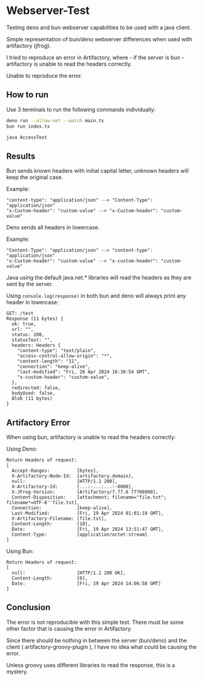 # Webserver-Test

Testing deno and bun webserver capabilities to be used with a java client. 

Simple representation of bun/deno webserver differences when used with artifactory (jfrog). 

I tried to reproduce an error in Artifactory, where - if the server is bun - artifactory is unable to read the headers correctly. 

Unable to reproduce the error. 

## How to run

Use 3 terminals to run the following commands individually:

```bash
deno run --allow-net --watch main.ts
bun run index.ts

java AccessTest
```


## Results

Bun sends known headers with initial capital letter, unknown headers will keep the original case.

Example:
```
"content-type": "application/json" --> "Content-Type": "application/json"
"x-Custom-header": "custom-value" --> "x-Custom-header": "custom-value"
```

Deno sends all headers in lowercase.

Example:
```
"Content-Type": "application/json" --> "content-type": "application/json"
"x-Custom-header": "custom-value" --> "x-custom-header": "custom-value"
```

Java using the default java.net.* libraries will read the headers as they are sent by the server.

Using `console.log(response)` in both bun and deno will always print any header in lowercase: 

```
GET: /test
Response (11 bytes) {
  ok: true,
  url: "",
  status: 200,
  statusText: "",
  headers: Headers {
    "content-type": "text/plain",
    "access-control-allow-origin": "*",
    "content-length": "11",
    "connection": "keep-alive",
    "last-modified": "Fri, 26 Apr 2024 16:30:54 GMT",
    "x-custom-header": "custom-value",
  },
  redirected: false,
  bodyUsed: false,
  Blob (11 bytes)
}
```

## Artifactory Error

When using bun, artifactory is unable to read the headers correctly: 


Using Deno: 
```
Return Headers of request: 
[
  Accept-Ranges:          [bytes], 
  X-Artifactory-Node-Id:  [artifactory.domain],
  null:                   [HTTP/1.1 200],
  X-Artifactory-Id:       [...:-...:...:-8000],
  X-JFrog-Version:        [Artifactory/7.77.6 77706900],
  Content-Disposition:    [attachment; filename="file.txt"; filename*=UTF-8''file.txt],
  Connection:             [keep-alive],
  Last-Modified:          [Fri, 19 Apr 2024 01:01:19 GMT],
  X-Artifactory-Filename: [file.txt],
  Content-Length:         [10],
  Date:                   [Fri, 19 Apr 2024 13:51:47 GMT],
  Content-Type:           [application/octet-stream]
]
```

Using Bun: 
```
Return Headers of request: 
[
  null:                   [HTTP/1.1 200 OK], 
  Content-Length:         [0], 
  Date:                   [Fri, 19 Apr 2024 14:06:58 GMT]
]
```

## Conclusion

The error is not reproducible with this simple test.
There must be some other factor that is causing the error in Artifactory. 

Since there should be nothing in between the server (bun/deno) and the client ( artifactory-groovy-plugin ), I have no idea what could be causing the error. 

Unless groovy uses different libraries to read the response, this is a mystery. 

